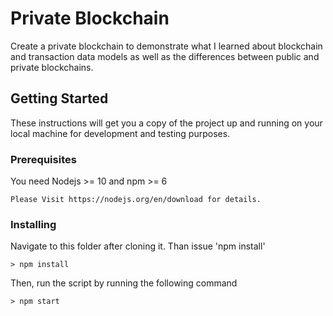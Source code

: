 # Private Blockchain

Create a private blockchain to demonstrate what I learned about blockchain and transaction data models as well as the differences between public and private blockchains.

## Getting Started

These instructions will get you a copy of the project up and running on your local machine for development and testing purposes.

### Prerequisites

You need Nodejs >= 10 and npm >= 6

```
Please Visit https://nodejs.org/en/download for details.
```

### Installing

Navigate to this folder after cloning it. Than issue 'npm install'

```
> npm install
```

Then, run the script by running the following command

```
> npm start
```

